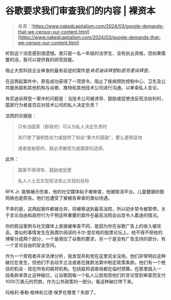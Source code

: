 <!--yml

类别：未分类

日期：2024年5月27日 14:38:25

-->

# 谷歌要求我们审查我们的内容 | 裸资本

> 来源：[https://www.nakedcapitalism.com/2024/03/google-demands-that-we-censor-our-content.html](https://www.nakedcapitalism.com/2024/03/google-demands-that-we-censor-our-content.html)

听到这个消息感到很遗憾。我只是一名一年级的法学生，没有执业资格，但如果需要的话，我可以提供我的研究技能。

阻止大型科技企业审查的最有前途的案件是*肯尼迪诉拜登*和*密苏里诉拜登*，

在这两起案件中，原告成功获得了一项禁令，阻止了疾病预防控制中心、卫生及公共服务部和其他机构与谷歌、推特和其他技术公司进行沟通，以审查私人言论。

肯尼迪诉拜登一案中的问题是：当技术公司被诱导、鼓励或促使违反宪法权利时，国家行为者是否应对技术公司的私人决定负责？

法院的论据是：

> 只有当国家（即政府）可以为私人决定负责时
> 
> 其行使了强制性权力或提供了如此“重大的鼓励”，要么是明显地
> 
> 或者是秘密的，就必须被视为是国家的选择。

此外：

> 国家不得诱导、鼓励或促使
> 
> 私人人士去实现宪法禁止实现的目标

RFK Jr. 能够展示伤害，他的社交媒体帖子被审查，他被取消平台。儿童健康防御网络也是原告。他们也遭受了被被告审查的类似待遇。

不幸的是，这两起案件都被合并，将被移送到最高法院，所以初步禁令被暂停。关于言论自由和政府行为干预这样重要的案件在最高法院会出现令人着迷的情况。

你的假设案例与社交媒体上直接被审查不同，是因为你在谷歌广告上的收入被攻击。类似的事情发生在我偶尔阅读的卡尔·登尼格的股票论坛上。他不得不把他的博客分成两个部分，一个是顺应了谷歌的要求，另一个是没有广告支持的部分，有一个言论自由的安全空间。

作为一个旁观者并非法律分析，我发现共和党在这里完全没用。他们非常明白这种破烂在发生，但他们不会动手立法或者在拨款法案中制定政策条款。他们有一个绝佳的机会 - 现在所有的联邦机构，包括联邦调查局都在临时预算。在那里插入一段条款来禁止这种破烂。让谷歌因每一个私人公民抱怨他们的言论受到审查而支付1000万美元的罚款，作为公共政策的一部分。看这种破烂停下来。

玛格利·泰勒·格林和兰德·保罗在哪里？失踪了。
